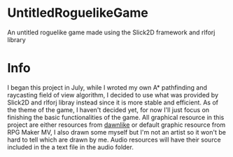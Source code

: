 # UntitledRoguelikeGame
 An untitled roguelike game made using the Slick2D framework and rlforj library
# Info
 I began this project in July, while I wroted my own A* pathfinding and raycasting field of view algorithm, I decided to use what was provided by Slick2D and rlforj libray instead since it is more stable and efficient. As of the theme of the game, I haven't decided yet, for now I'll just focus on finishing the basic functionalities of the game.
 All graphical resource in this project are either resources from [dawnlike](https://opengameart.org/content/dawnlike-16x16-universal-rogue-like-tileset-v181) or default graphic resource from RPG Maker MV, I also drawn some myself but I'm not an artist so it won't be hard to tell which are drawn by me.
 Audio resources will have their source included in the a text file in the audio folder.
 
 
